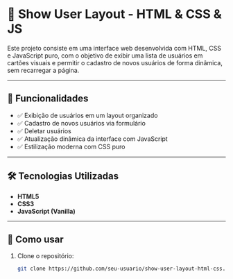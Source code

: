 # 📄 Show User Layout - HTML & CSS & JS

Este projeto consiste em uma interface web desenvolvida com HTML, CSS e JavaScript puro, com o objetivo de exibir uma lista de usuários em cartões visuais e permitir o cadastro de novos usuários de forma dinâmica, sem recarregar a página.

---

## 🚀 Funcionalidades

- ✅ Exibição de usuários em um layout organizado
- ✅ Cadastro de novos usuários via formulário
- ✅ Deletar usuários
- ✅ Atualização dinâmica da interface com JavaScript
- ✅ Estilização moderna com CSS puro

---

## 🛠️ Tecnologias Utilizadas

- **HTML5**  
- **CSS3**  
- **JavaScript (Vanilla)**

---

## 📁 Como usar

1. Clone o repositório:
   ```bash
   git clone https://github.com/seu-usuario/show-user-layout-html-css.git

